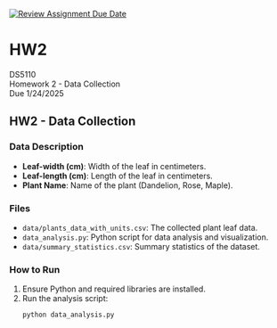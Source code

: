 [![Review Assignment Due Date](https://classroom.github.com/assets/deadline-readme-button-22041afd0340ce965d47ae6ef1cefeee28c7c493a6346c4f15d667ab976d596c.svg)](https://classroom.github.com/a/AV-xh9XP)
# HW2
DS5110  
Homework 2 - Data Collection  
Due 1/24/2025
## HW2 - Data Collection

### Data Description
- **Leaf-width (cm)**: Width of the leaf in centimeters.
- **Leaf-length (cm)**: Length of the leaf in centimeters.
- **Plant Name**: Name of the plant (Dandelion, Rose, Maple).

### Files
- `data/plants_data_with_units.csv`: The collected plant leaf data.
- `data_analysis.py`: Python script for data analysis and visualization.
- `data/summary_statistics.csv`: Summary statistics of the dataset.

### How to Run
1. Ensure Python and required libraries are installed.
2. Run the analysis script:
   ```bash
   python data_analysis.py
